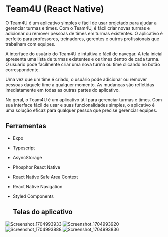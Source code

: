 # Team4U (React Native)

O Team4U é um aplicativo simples e fácil de usar projetado para ajudar a gerenciar turmas e times. Com o Team4U, é fácil criar novas turmas e adicionar ou remover pessoas de times em turmas existentes. O aplicativo é perfeito para professores, treinadores, gerentes e outros profissionais que trabalham com equipes.

A interface do usuário do Team4U é intuitiva e fácil de navegar. A tela inicial apresenta uma lista de turmas existentes e os times dentro de cada turma. O usuário pode facilmente criar uma nova turma ou time clicando no botão correspondente.

Uma vez que um time é criado, o usuário pode adicionar ou remover pessoas daquele time a qualquer momento. As mudanças são refletidas imediatamente em todas as outras partes do aplicativo.

No geral, o Team4U é um aplicativo útil para gerenciar turmas e times. Com sua interface fácil de usar e suas funcionalidades simples, o aplicativo é uma solução eficaz para qualquer pessoa que precise gerenciar equipes.

## Ferramentas

- Expo
- Typescript
- AsyncStorage
- Phosphor React Native
- React Native Safe Area Context
- React Native Navigation
- Styled Components

  ## Telas do aplicativo

![Screenshot_1704993933](https://github.com/Felipe8297/team4u-reactnative/assets/60430412/0b074cff-d430-47f7-a6dc-9eaa24dc052c)
![Screenshot_1704993920](https://github.com/Felipe8297/team4u-reactnative/assets/60430412/0371dc40-2b3f-4f65-a959-e0ffa81cf40d)
![Screenshot_1704993888](https://github.com/Felipe8297/team4u-reactnative/assets/60430412/7932eb20-1979-405c-9ab6-892c6bdc315d)
![Screenshot_1704993836](https://github.com/Felipe8297/team4u-reactnative/assets/60430412/374cafab-eb6c-4925-ae55-2b1f02a08f51)
